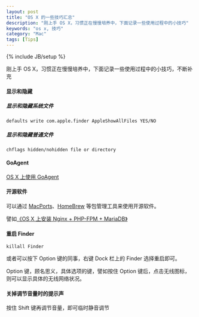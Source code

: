 ```yaml
---
layout: post
title: "OS X 的一些技巧汇总"
description: "刚上手 OS X，习惯正在慢慢培养中，下面记录一些使用过程中的小技巧"
keywords: "os x, 技巧"
category: "Mac"
tags: [Tips]
---
```

{% include JB/setup %}

刚上手 OS X，习惯正在慢慢培养中，下面记录一些使用过程中的小技巧，不断补充

#### 显示和隐藏

##### 显示和隐藏系统文件

    defaults write com.apple.finder AppleShowAllFiles YES/NO

##### 显示和隐藏普通文件

    chflags hidden/nohidden file or directory

#### GoAgent

[OS X 上使用 GoAgent](/mac/2013-12/use-goagent-on-os-x.html)

#### 开源软件

可以通过 [MacPorts](http://www.macports.org)、[HomeBrew](/mac/2013-12/how-to-install-and-use-homebrew.html) 等包管理工具来使用开源软件。

譬如[《OS X 上安装 Nginx + PHP-FPM + MariaDB》](/mac/2014-01/install-nginx-php-fpm-mysql-on-os-x.html)

#### 重启 Finder

    killall Finder

或者可以按下 Option 键的同事，右键 Dock 栏上的 Finder 选择重启即可。

Option 键，顾名思义，具体选项的键，譬如按住 Option 键后，点击无线图标，则可以显示具体的无线网络状况。

#### 关掉调节音量时的提示声

按住 Shift 键再调节音量，即可临时静音调节
